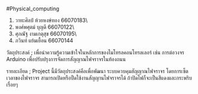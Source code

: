 #Physical_computing

1. วาทะศิลป์ ห้วยหงษ์ทอง 66070183\
2. พงศ์พศุตม์ บุญดี 66070122\
3. ศุภณัฐ งามเกตุสุข 66070195\
4. ภวินท์ แย้มเยื้อน 66070144

วัตถุประสงค์ ; เพื่อนำความรู้ความเข้าใจในหลักการของไมโทรลคอนโทรลเลอร์ เช่น การต่อวงจร Arduino เพื่อปรับปรุงการจัดการสัญญาณไฟจราจรในท้องถนน

รายละเอียด ; Project นี้มีวัตถุประสงค์คือเพื่อพัฒนา ระบบควบคุมสัญญาณไฟจราจร โดยการเซ็ตเวลาของไฟจราจร สามารถเปิดหรือปืดใช้งานสัญญานไฟจราจรได้ ถ้าปิดไฟก็จะเป็นสีแดงและกระพริบเรื่อยๆ
